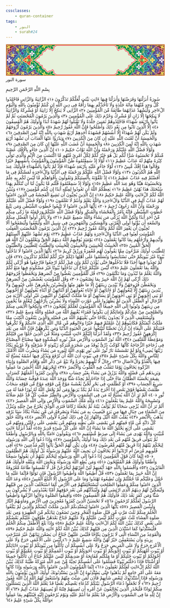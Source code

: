```yaml
---
cssclasses:
    - quran-container
tags:
    - النور
    - surah#24
---
```

<div class="quran-container">
<span class="second-border"></span>
<span class="border"></span>
<div class="head-container">
<img src="https://raw.githubusercontent.com/LORDyyyyy/obsidian-the_quran_vault/main/The%20Quran%20Vault/src/webview/surah_head.png" height=100>
<div class="surah-name">
<span class="surah-name-fnt">سورة النور</span>
</div>
</div>
<div class="quran-content">
<div class="name-of-god"> <p> بِسْمِ اللَّهِ الرَّحْمَنِ الرَّحِيمِ </p></div>
<p>
<span class="sign" id="f1">سُورَةٌ أَنزَلْنَهَا وَفَرَضْنَهَا وَأَنزَلْنَا فِيهَا ءَايَتٍ بَيِّنَتٍ لَّعَلَّكُمْ تَذَكَّرُونَ <span>﴿</span>١<span>﴾</span></span>
<span class="sign" id="f2">الزَّانِيَةُ وَالزَّانِى فَاجْلِدُوا كُلَّ وَحِدٍ مِّنْهُمَا مِائَةَ جَلْدَةٍ وَلَا تَأْخُذْكُم بِهِمَا رَأْفَةٌ فِى دِينِ اللَّهِ إِن كُنتُمْ تُؤْمِنُونَ بِاللَّهِ وَالْيَوْمِ الْءَاخِرِ وَلْيَشْهَدْ عَذَابَهُمَا طَائِفَةٌ مِّنَ الْمُؤْمِنِينَ <span>﴿</span>٢<span>﴾</span></span>
<span class="sign" id="f3">الزَّانِى لَا يَنكِحُ إِلَّا زَانِيَةً أَوْ مُشْرِكَةً وَالزَّانِيَةُ لَا يَنكِحُهَا إِلَّا زَانٍ أَوْ مُشْرِكٌ وَحُرِّمَ ذَلِكَ عَلَى الْمُؤْمِنِينَ <span>﴿</span>٣<span>﴾</span></span>
<span class="sign" id="f4">وَالَّذِينَ يَرْمُونَ الْمُحْصَنَتِ ثُمَّ لَمْ يَأْتُوا بِأَرْبَعَةِ شُهَدَاءَ فَاجْلِدُوهُمْ ثَمَنِينَ جَلْدَةً وَلَا تَقْبَلُوا لَهُمْ شَهَدَةً أَبَدًا وَأُولَئِكَ هُمُ الْفَسِقُونَ <span>﴿</span>٤<span>﴾</span></span>
<span class="sign" id="f5">إِلَّا الَّذِينَ تَابُوا مِن بَعْدِ ذَلِكَ وَأَصْلَحُوا فَإِنَّ اللَّهَ غَفُورٌ رَّحِيمٌ <span>﴿</span>٥<span>﴾</span></span>
<span class="sign" id="f6">وَالَّذِينَ يَرْمُونَ أَزْوَجَهُمْ وَلَمْ يَكُن لَّهُمْ شُهَدَاءُ إِلَّا أَنفُسُهُمْ فَشَهَدَةُ أَحَدِهِمْ أَرْبَعُ شَهَدَتٍ بِاللَّهِ إِنَّهُ لَمِنَ الصَّدِقِينَ <span>﴿</span>٦<span>﴾</span></span>
<span class="sign" id="f7">وَالْخَمِسَةُ أَنَّ لَعْنَتَ اللَّهِ عَلَيْهِ إِن كَانَ مِنَ الْكَذِبِينَ <span>﴿</span>٧<span>﴾</span></span>
<span class="sign" id="f8">وَيَدْرَؤُا عَنْهَا الْعَذَابَ أَن تَشْهَدَ أَرْبَعَ شَهَدَتٍ بِاللَّهِ إِنَّهُ لَمِنَ الْكَذِبِينَ <span>﴿</span>٨<span>﴾</span></span>
<span class="sign" id="f9">وَالْخَمِسَةَ أَنَّ غَضَبَ اللَّهِ عَلَيْهَا إِن كَانَ مِنَ الصَّدِقِينَ <span>﴿</span>٩<span>﴾</span></span>
<span class="sign" id="f10">وَلَوْلَا فَضْلُ اللَّهِ عَلَيْكُمْ وَرَحْمَتُهُ وَأَنَّ اللَّهَ تَوَّابٌ حَكِيمٌ <span>﴿</span>١۰<span>﴾</span></span>
<span class="sign" id="f11">إِنَّ الَّذِينَ جَاءُو بِالْإِفْكِ عُصْبَةٌ مِّنكُمْ لَا تَحْسَبُوهُ شَرًّا لَّكُم بَلْ هُوَ خَيْرٌ لَّكُمْ لِكُلِّ امْرِئٍ مِّنْهُم مَّا اكْتَسَبَ مِنَ الْإِثْمِ وَالَّذِى تَوَلَّى كِبْرَهُ مِنْهُمْ لَهُ عَذَابٌ عَظِيمٌ <span>﴿</span>١١<span>﴾</span></span>
<span class="sign" id="f12">لَّوْلَا إِذْ سَمِعْتُمُوهُ ظَنَّ الْمُؤْمِنُونَ وَالْمُؤْمِنَتُ بِأَنفُسِهِمْ خَيْرًا وَقَالُوا هَذَا إِفْكٌ مُّبِينٌ <span>﴿</span>١٢<span>﴾</span></span>
<span class="sign" id="f13">لَّوْلَا جَاءُو عَلَيْهِ بِأَرْبَعَةِ شُهَدَاءَ فَإِذْ لَمْ يَأْتُوا بِالشُّهَدَاءِ فَأُولَئِكَ عِندَ اللَّهِ هُمُ الْكَذِبُونَ <span>﴿</span>١٣<span>﴾</span></span>
<span class="sign" id="f14">وَلَوْلَا فَضْلُ اللَّهِ عَلَيْكُمْ وَرَحْمَتُهُ فِى الدُّنْيَا وَالْءَاخِرَةِ لَمَسَّكُمْ فِى مَا أَفَضْتُمْ فِيهِ عَذَابٌ عَظِيمٌ <span>﴿</span>١٤<span>﴾</span></span>
<span class="sign" id="f15">إِذْ تَلَقَّوْنَهُ بِأَلْسِنَتِكُمْ وَتَقُولُونَ بِأَفْوَاهِكُم مَّا لَيْسَ لَكُم بِهِ عِلْمٌ وَتَحْسَبُونَهُ هَيِّنًا وَهُوَ عِندَ اللَّهِ عَظِيمٌ <span>﴿</span>١٥<span>﴾</span></span>
<span class="sign" id="f16">وَلَوْلَا إِذْ سَمِعْتُمُوهُ قُلْتُم مَّا يَكُونُ لَنَا أَن نَّتَكَلَّمَ بِهَذَا سُبْحَنَكَ هَذَا بُهْتَنٌ عَظِيمٌ <span>﴿</span>١٦<span>﴾</span></span>
<span class="sign" id="f17">يَعِظُكُمُ اللَّهُ أَن تَعُودُوا لِمِثْلِهِ أَبَدًا إِن كُنتُم مُّؤْمِنِينَ <span>﴿</span>١٧<span>﴾</span></span>
<span class="sign" id="f18">وَيُبَيِّنُ اللَّهُ لَكُمُ الْءَايَتِ وَاللَّهُ عَلِيمٌ حَكِيمٌ <span>﴿</span>١٨<span>﴾</span></span>
<span class="sign" id="f19">إِنَّ الَّذِينَ يُحِبُّونَ أَن تَشِيعَ الْفَحِشَةُ فِى الَّذِينَ ءَامَنُوا لَهُمْ عَذَابٌ أَلِيمٌ فِى الدُّنْيَا وَالْءَاخِرَةِ وَاللَّهُ يَعْلَمُ وَأَنتُمْ لَا تَعْلَمُونَ <span>﴿</span>١٩<span>﴾</span></span>
<span class="sign" id="f20">وَلَوْلَا فَضْلُ اللَّهِ عَلَيْكُمْ وَرَحْمَتُهُ وَأَنَّ اللَّهَ رَءُوفٌ رَّحِيمٌ <span>﴿</span>٢۰<span>﴾</span></span>
<span class="sign" id="f21">يَأَيُّهَا الَّذِينَ ءَامَنُوا لَا تَتَّبِعُوا خُطُوَتِ الشَّيْطَنِ وَمَن يَتَّبِعْ خُطُوَتِ الشَّيْطَنِ فَإِنَّهُ يَأْمُرُ بِالْفَحْشَاءِ وَالْمُنكَرِ وَلَوْلَا فَضْلُ اللَّهِ عَلَيْكُمْ وَرَحْمَتُهُ مَا زَكَى مِنكُم مِّنْ أَحَدٍ أَبَدًا وَلَكِنَّ اللَّهَ يُزَكِّى مَن يَشَاءُ وَاللَّهُ سَمِيعٌ عَلِيمٌ <span>﴿</span>٢١<span>﴾</span></span>
<span class="sign" id="f22">وَلَا يَأْتَلِ أُولُوا الْفَضْلِ مِنكُمْ وَالسَّعَةِ أَن يُؤْتُوا أُولِى الْقُرْبَى وَالْمَسَكِينَ وَالْمُهَجِرِينَ فِى سَبِيلِ اللَّهِ وَلْيَعْفُوا وَلْيَصْفَحُوا أَلَا تُحِبُّونَ أَن يَغْفِرَ اللَّهُ لَكُمْ وَاللَّهُ غَفُورٌ رَّحِيمٌ <span>﴿</span>٢٢<span>﴾</span></span>
<span class="sign" id="f23">إِنَّ الَّذِينَ يَرْمُونَ الْمُحْصَنَتِ الْغَفِلَتِ الْمُؤْمِنَتِ لُعِنُوا فِى الدُّنْيَا وَالْءَاخِرَةِ وَلَهُمْ عَذَابٌ عَظِيمٌ <span>﴿</span>٢٣<span>﴾</span></span>
<span class="sign" id="f24">يَوْمَ تَشْهَدُ عَلَيْهِمْ أَلْسِنَتُهُمْ وَأَيْدِيهِمْ وَأَرْجُلُهُم بِمَا كَانُوا يَعْمَلُونَ <span>﴿</span>٢٤<span>﴾</span></span>
<span class="sign" id="f25">يَوْمَئِذٍ يُوَفِّيهِمُ اللَّهُ دِينَهُمُ الْحَقَّ وَيَعْلَمُونَ أَنَّ اللَّهَ هُوَ الْحَقُّ الْمُبِينُ <span>﴿</span>٢٥<span>﴾</span></span>
<span class="sign" id="f26">الْخَبِيثَتُ لِلْخَبِيثِينَ وَالْخَبِيثُونَ لِلْخَبِيثَتِ وَالطَّيِّبَتُ لِلطَّيِّبِينَ وَالطَّيِّبُونَ لِلطَّيِّبَتِ أُولَئِكَ مُبَرَّءُونَ مِمَّا يَقُولُونَ لَهُم مَّغْفِرَةٌ وَرِزْقٌ كَرِيمٌ <span>﴿</span>٢٦<span>﴾</span></span>
<span class="sign" id="f27">يَأَيُّهَا الَّذِينَ ءَامَنُوا لَا تَدْخُلُوا بُيُوتًا غَيْرَ بُيُوتِكُمْ حَتَّى تَسْتَأْنِسُوا وَتُسَلِّمُوا عَلَى أَهْلِهَا ذَلِكُمْ خَيْرٌ لَّكُمْ لَعَلَّكُمْ تَذَكَّرُونَ <span>﴿</span>٢٧<span>﴾</span></span>
<span class="sign" id="f28">فَإِن لَّمْ تَجِدُوا فِيهَا أَحَدًا فَلَا تَدْخُلُوهَا حَتَّى يُؤْذَنَ لَكُمْ وَإِن قِيلَ لَكُمُ ارْجِعُوا فَارْجِعُوا هُوَ أَزْكَى لَكُمْ وَاللَّهُ بِمَا تَعْمَلُونَ عَلِيمٌ <span>﴿</span>٢٨<span>﴾</span></span>
<span class="sign" id="f29">لَّيْسَ عَلَيْكُمْ جُنَاحٌ أَن تَدْخُلُوا بُيُوتًا غَيْرَ مَسْكُونَةٍ فِيهَا مَتَعٌ لَّكُمْ وَاللَّهُ يَعْلَمُ مَا تُبْدُونَ وَمَا تَكْتُمُونَ <span>﴿</span>٢٩<span>﴾</span></span>
<span class="sign" id="f30">قُل لِّلْمُؤْمِنِينَ يَغُضُّوا مِنْ أَبْصَرِهِمْ وَيَحْفَظُوا فُرُوجَهُمْ ذَلِكَ أَزْكَى لَهُمْ إِنَّ اللَّهَ خَبِيرٌ بِمَا يَصْنَعُونَ <span>﴿</span>٣۰<span>﴾</span></span>
<span class="sign" id="f31">وَقُل لِّلْمُؤْمِنَتِ يَغْضُضْنَ مِنْ أَبْصَرِهِنَّ وَيَحْفَظْنَ فُرُوجَهُنَّ وَلَا يُبْدِينَ زِينَتَهُنَّ إِلَّا مَا ظَهَرَ مِنْهَا وَلْيَضْرِبْنَ بِخُمُرِهِنَّ عَلَى جُيُوبِهِنَّ وَلَا يُبْدِينَ زِينَتَهُنَّ إِلَّا لِبُعُولَتِهِنَّ أَوْ ءَابَائِهِنَّ أَوْ ءَابَاءِ بُعُولَتِهِنَّ أَوْ أَبْنَائِهِنَّ أَوْ أَبْنَاءِ بُعُولَتِهِنَّ أَوْ إِخْوَنِهِنَّ أَوْ بَنِى إِخْوَنِهِنَّ أَوْ بَنِى أَخَوَتِهِنَّ أَوْ نِسَائِهِنَّ أَوْ مَا مَلَكَتْ أَيْمَنُهُنَّ أَوِ التَّبِعِينَ غَيْرِ أُولِى الْإِرْبَةِ مِنَ الرِّجَالِ أَوِ الطِّفْلِ الَّذِينَ لَمْ يَظْهَرُوا عَلَى عَوْرَتِ النِّسَاءِ وَلَا يَضْرِبْنَ بِأَرْجُلِهِنَّ لِيُعْلَمَ مَا يُخْفِينَ مِن زِينَتِهِنَّ وَتُوبُوا إِلَى اللَّهِ جَمِيعًا أَيُّهَ الْمُؤْمِنُونَ لَعَلَّكُمْ تُفْلِحُونَ <span>﴿</span>٣١<span>﴾</span></span>
<span class="sign" id="f32">وَأَنكِحُوا الْأَيَمَى مِنكُمْ وَالصَّلِحِينَ مِنْ عِبَادِكُمْ وَإِمَائِكُمْ إِن يَكُونُوا فُقَرَاءَ يُغْنِهِمُ اللَّهُ مِن فَضْلِهِ وَاللَّهُ وَسِعٌ عَلِيمٌ <span>﴿</span>٣٢<span>﴾</span></span>
<span class="sign" id="f33">وَلْيَسْتَعْفِفِ الَّذِينَ لَا يَجِدُونَ نِكَاحًا حَتَّى يُغْنِيَهُمُ اللَّهُ مِن فَضْلِهِ وَالَّذِينَ يَبْتَغُونَ الْكِتَبَ مِمَّا مَلَكَتْ أَيْمَنُكُمْ فَكَاتِبُوهُمْ إِنْ عَلِمْتُمْ فِيهِمْ خَيْرًا وَءَاتُوهُم مِّن مَّالِ اللَّهِ الَّذِى ءَاتَىكُمْ وَلَا تُكْرِهُوا فَتَيَتِكُمْ عَلَى الْبِغَاءِ إِنْ أَرَدْنَ تَحَصُّنًا لِّتَبْتَغُوا عَرَضَ الْحَيَوةِ الدُّنْيَا وَمَن يُكْرِههُّنَّ فَإِنَّ اللَّهَ مِن بَعْدِ إِكْرَهِهِنَّ غَفُورٌ رَّحِيمٌ <span>﴿</span>٣٣<span>﴾</span></span>
<span class="sign" id="f34">وَلَقَدْ أَنزَلْنَا إِلَيْكُمْ ءَايَتٍ مُّبَيِّنَتٍ وَمَثَلًا مِّنَ الَّذِينَ خَلَوْا مِن قَبْلِكُمْ وَمَوْعِظَةً لِّلْمُتَّقِينَ <span>﴿</span>٣٤<span>﴾</span></span>
<span class="sign" id="f35">اللَّهُ نُورُ السَّمَوَتِ وَالْأَرْضِ مَثَلُ نُورِهِ كَمِشْكَوةٍ فِيهَا مِصْبَاحٌ الْمِصْبَاحُ فِى زُجَاجَةٍ الزُّجَاجَةُ كَأَنَّهَا كَوْكَبٌ دُرِّىٌّ يُوقَدُ مِن شَجَرَةٍ مُّبَرَكَةٍ زَيْتُونَةٍ لَّا شَرْقِيَّةٍ وَلَا غَرْبِيَّةٍ يَكَادُ زَيْتُهَا يُضِىءُ وَلَوْ لَمْ تَمْسَسْهُ نَارٌ نُّورٌ عَلَى نُورٍ يَهْدِى اللَّهُ لِنُورِهِ مَن يَشَاءُ وَيَضْرِبُ اللَّهُ الْأَمْثَلَ لِلنَّاسِ وَاللَّهُ بِكُلِّ شَىْءٍ عَلِيمٌ <span>﴿</span>٣٥<span>﴾</span></span>
<span class="sign" id="f36">فِى بُيُوتٍ أَذِنَ اللَّهُ أَن تُرْفَعَ وَيُذْكَرَ فِيهَا اسْمُهُ يُسَبِّحُ لَهُ فِيهَا بِالْغُدُوِّ وَالْءَاصَالِ <span>﴿</span>٣٦<span>﴾</span></span>
<span class="sign" id="f37">رِجَالٌ لَّا تُلْهِيهِمْ تِجَرَةٌ وَلَا بَيْعٌ عَن ذِكْرِ اللَّهِ وَإِقَامِ الصَّلَوةِ وَإِيتَاءِ الزَّكَوةِ يَخَافُونَ يَوْمًا تَتَقَلَّبُ فِيهِ الْقُلُوبُ وَالْأَبْصَرُ <span>﴿</span>٣٧<span>﴾</span></span>
<span class="sign" id="f38">لِيَجْزِيَهُمُ اللَّهُ أَحْسَنَ مَا عَمِلُوا وَيَزِيدَهُم مِّن فَضْلِهِ وَاللَّهُ يَرْزُقُ مَن يَشَاءُ بِغَيْرِ حِسَابٍ <span>﴿</span>٣٨<span>﴾</span></span>
<span class="sign" id="f39">وَالَّذِينَ كَفَرُوا أَعْمَلُهُمْ كَسَرَابٍ بِقِيعَةٍ يَحْسَبُهُ الظَّمَْٔانُ مَاءً حَتَّى إِذَا جَاءَهُ لَمْ يَجِدْهُ شَئًْا وَوَجَدَ اللَّهَ عِندَهُ فَوَفَّىهُ حِسَابَهُ وَاللَّهُ سَرِيعُ الْحِسَابِ <span>﴿</span>٣٩<span>﴾</span></span>
<span class="sign" id="f40">أَوْ كَظُلُمَتٍ فِى بَحْرٍ لُّجِّىٍّ يَغْشَىهُ مَوْجٌ مِّن فَوْقِهِ مَوْجٌ مِّن فَوْقِهِ سَحَابٌ ظُلُمَتٌ بَعْضُهَا فَوْقَ بَعْضٍ إِذَا أَخْرَجَ يَدَهُ لَمْ يَكَدْ يَرَىهَا وَمَن لَّمْ يَجْعَلِ اللَّهُ لَهُ نُورًا فَمَا لَهُ مِن نُّورٍ <span>﴿</span>٤۰<span>﴾</span></span>
<span class="sign" id="f41">أَلَمْ تَرَ أَنَّ اللَّهَ يُسَبِّحُ لَهُ مَن فِى السَّمَوَتِ وَالْأَرْضِ وَالطَّيْرُ صَفَّتٍ كُلٌّ قَدْ عَلِمَ صَلَاتَهُ وَتَسْبِيحَهُ وَاللَّهُ عَلِيمٌ بِمَا يَفْعَلُونَ <span>﴿</span>٤١<span>﴾</span></span>
<span class="sign" id="f42">وَلِلَّهِ مُلْكُ السَّمَوَتِ وَالْأَرْضِ وَإِلَى اللَّهِ الْمَصِيرُ <span>﴿</span>٤٢<span>﴾</span></span>
<span class="sign" id="f43">أَلَمْ تَرَ أَنَّ اللَّهَ يُزْجِى سَحَابًا ثُمَّ يُؤَلِّفُ بَيْنَهُ ثُمَّ يَجْعَلُهُ رُكَامًا فَتَرَى الْوَدْقَ يَخْرُجُ مِنْ خِلَلِهِ وَيُنَزِّلُ مِنَ السَّمَاءِ مِن جِبَالٍ فِيهَا مِن بَرَدٍ فَيُصِيبُ بِهِ مَن يَشَاءُ وَيَصْرِفُهُ عَن مَّن يَشَاءُ يَكَادُ سَنَا بَرْقِهِ يَذْهَبُ بِالْأَبْصَرِ <span>﴿</span>٤٣<span>﴾</span></span>
<span class="sign" id="f44">يُقَلِّبُ اللَّهُ الَّيْلَ وَالنَّهَارَ إِنَّ فِى ذَلِكَ لَعِبْرَةً لِّأُولِى الْأَبْصَرِ <span>﴿</span>٤٤<span>﴾</span></span>
<span class="sign" id="f45">وَاللَّهُ خَلَقَ كُلَّ دَابَّةٍ مِّن مَّاءٍ فَمِنْهُم مَّن يَمْشِى عَلَى بَطْنِهِ وَمِنْهُم مَّن يَمْشِى عَلَى رِجْلَيْنِ وَمِنْهُم مَّن يَمْشِى عَلَى أَرْبَعٍ يَخْلُقُ اللَّهُ مَا يَشَاءُ إِنَّ اللَّهَ عَلَى كُلِّ شَىْءٍ قَدِيرٌ <span>﴿</span>٤٥<span>﴾</span></span>
<span class="sign" id="f46">لَّقَدْ أَنزَلْنَا ءَايَتٍ مُّبَيِّنَتٍ وَاللَّهُ يَهْدِى مَن يَشَاءُ إِلَى صِرَطٍ مُّسْتَقِيمٍ <span>﴿</span>٤٦<span>﴾</span></span>
<span class="sign" id="f47">وَيَقُولُونَ ءَامَنَّا بِاللَّهِ وَبِالرَّسُولِ وَأَطَعْنَا ثُمَّ يَتَوَلَّى فَرِيقٌ مِّنْهُم مِّن بَعْدِ ذَلِكَ وَمَا أُولَئِكَ بِالْمُؤْمِنِينَ <span>﴿</span>٤٧<span>﴾</span></span>
<span class="sign" id="f48">وَإِذَا دُعُوا إِلَى اللَّهِ وَرَسُولِهِ لِيَحْكُمَ بَيْنَهُمْ إِذَا فَرِيقٌ مِّنْهُم مُّعْرِضُونَ <span>﴿</span>٤٨<span>﴾</span></span>
<span class="sign" id="f49">وَإِن يَكُن لَّهُمُ الْحَقُّ يَأْتُوا إِلَيْهِ مُذْعِنِينَ <span>﴿</span>٤٩<span>﴾</span></span>
<span class="sign" id="f50">أَفِى قُلُوبِهِم مَّرَضٌ أَمِ ارْتَابُوا أَمْ يَخَافُونَ أَن يَحِيفَ اللَّهُ عَلَيْهِمْ وَرَسُولُهُ بَلْ أُولَئِكَ هُمُ الظَّلِمُونَ <span>﴿</span>٥۰<span>﴾</span></span>
<span class="sign" id="f51">إِنَّمَا كَانَ قَوْلَ الْمُؤْمِنِينَ إِذَا دُعُوا إِلَى اللَّهِ وَرَسُولِهِ لِيَحْكُمَ بَيْنَهُمْ أَن يَقُولُوا سَمِعْنَا وَأَطَعْنَا وَأُولَئِكَ هُمُ الْمُفْلِحُونَ <span>﴿</span>٥١<span>﴾</span></span>
<span class="sign" id="f52">وَمَن يُطِعِ اللَّهَ وَرَسُولَهُ وَيَخْشَ اللَّهَ وَيَتَّقْهِ فَأُولَئِكَ هُمُ الْفَائِزُونَ <span>﴿</span>٥٢<span>﴾</span></span>
<span class="sign" id="f53">وَأَقْسَمُوا بِاللَّهِ جَهْدَ أَيْمَنِهِمْ لَئِنْ أَمَرْتَهُمْ لَيَخْرُجُنَّ قُل لَّا تُقْسِمُوا طَاعَةٌ مَّعْرُوفَةٌ إِنَّ اللَّهَ خَبِيرٌ بِمَا تَعْمَلُونَ <span>﴿</span>٥٣<span>﴾</span></span>
<span class="sign" id="f54">قُلْ أَطِيعُوا اللَّهَ وَأَطِيعُوا الرَّسُولَ فَإِن تَوَلَّوْا فَإِنَّمَا عَلَيْهِ مَا حُمِّلَ وَعَلَيْكُم مَّا حُمِّلْتُمْ وَإِن تُطِيعُوهُ تَهْتَدُوا وَمَا عَلَى الرَّسُولِ إِلَّا الْبَلَغُ الْمُبِينُ <span>﴿</span>٥٤<span>﴾</span></span>
<span class="sign" id="f55">وَعَدَ اللَّهُ الَّذِينَ ءَامَنُوا مِنكُمْ وَعَمِلُوا الصَّلِحَتِ لَيَسْتَخْلِفَنَّهُمْ فِى الْأَرْضِ كَمَا اسْتَخْلَفَ الَّذِينَ مِن قَبْلِهِمْ وَلَيُمَكِّنَنَّ لَهُمْ دِينَهُمُ الَّذِى ارْتَضَى لَهُمْ وَلَيُبَدِّلَنَّهُم مِّن بَعْدِ خَوْفِهِمْ أَمْنًا يَعْبُدُونَنِى لَا يُشْرِكُونَ بِى شَئًْا وَمَن كَفَرَ بَعْدَ ذَلِكَ فَأُولَئِكَ هُمُ الْفَسِقُونَ <span>﴿</span>٥٥<span>﴾</span></span>
<span class="sign" id="f56">وَأَقِيمُوا الصَّلَوةَ وَءَاتُوا الزَّكَوةَ وَأَطِيعُوا الرَّسُولَ لَعَلَّكُمْ تُرْحَمُونَ <span>﴿</span>٥٦<span>﴾</span></span>
<span class="sign" id="f57">لَا تَحْسَبَنَّ الَّذِينَ كَفَرُوا مُعْجِزِينَ فِى الْأَرْضِ وَمَأْوَىهُمُ النَّارُ وَلَبِئْسَ الْمَصِيرُ <span>﴿</span>٥٧<span>﴾</span></span>
<span class="sign" id="f58">يَأَيُّهَا الَّذِينَ ءَامَنُوا لِيَسْتَْٔذِنكُمُ الَّذِينَ مَلَكَتْ أَيْمَنُكُمْ وَالَّذِينَ لَمْ يَبْلُغُوا الْحُلُمَ مِنكُمْ ثَلَثَ مَرَّتٍ مِّن قَبْلِ صَلَوةِ الْفَجْرِ وَحِينَ تَضَعُونَ ثِيَابَكُم مِّنَ الظَّهِيرَةِ وَمِن بَعْدِ صَلَوةِ الْعِشَاءِ ثَلَثُ عَوْرَتٍ لَّكُمْ لَيْسَ عَلَيْكُمْ وَلَا عَلَيْهِمْ جُنَاحٌ بَعْدَهُنَّ طَوَّفُونَ عَلَيْكُم بَعْضُكُمْ عَلَى بَعْضٍ كَذَلِكَ يُبَيِّنُ اللَّهُ لَكُمُ الْءَايَتِ وَاللَّهُ عَلِيمٌ حَكِيمٌ <span>﴿</span>٥٨<span>﴾</span></span>
<span class="sign" id="f59">وَإِذَا بَلَغَ الْأَطْفَلُ مِنكُمُ الْحُلُمَ فَلْيَسْتَْٔذِنُوا كَمَا اسْتَْٔذَنَ الَّذِينَ مِن قَبْلِهِمْ كَذَلِكَ يُبَيِّنُ اللَّهُ لَكُمْ ءَايَتِهِ وَاللَّهُ عَلِيمٌ حَكِيمٌ <span>﴿</span>٥٩<span>﴾</span></span>
<span class="sign" id="f60">وَالْقَوَعِدُ مِنَ النِّسَاءِ الَّتِى لَا يَرْجُونَ نِكَاحًا فَلَيْسَ عَلَيْهِنَّ جُنَاحٌ أَن يَضَعْنَ ثِيَابَهُنَّ غَيْرَ مُتَبَرِّجَتٍ بِزِينَةٍ وَأَن يَسْتَعْفِفْنَ خَيْرٌ لَّهُنَّ وَاللَّهُ سَمِيعٌ عَلِيمٌ <span>﴿</span>٦۰<span>﴾</span></span>
<span class="sign" id="f61">لَّيْسَ عَلَى الْأَعْمَى حَرَجٌ وَلَا عَلَى الْأَعْرَجِ حَرَجٌ وَلَا عَلَى الْمَرِيضِ حَرَجٌ وَلَا عَلَى أَنفُسِكُمْ أَن تَأْكُلُوا مِن بُيُوتِكُمْ أَوْ بُيُوتِ ءَابَائِكُمْ أَوْ بُيُوتِ أُمَّهَتِكُمْ أَوْ بُيُوتِ إِخْوَنِكُمْ أَوْ بُيُوتِ أَخَوَتِكُمْ أَوْ بُيُوتِ أَعْمَمِكُمْ أَوْ بُيُوتِ عَمَّتِكُمْ أَوْ بُيُوتِ أَخْوَلِكُمْ أَوْ بُيُوتِ خَلَتِكُمْ أَوْ مَا مَلَكْتُم مَّفَاتِحَهُ أَوْ صَدِيقِكُمْ لَيْسَ عَلَيْكُمْ جُنَاحٌ أَن تَأْكُلُوا جَمِيعًا أَوْ أَشْتَاتًا فَإِذَا دَخَلْتُم بُيُوتًا فَسَلِّمُوا عَلَى أَنفُسِكُمْ تَحِيَّةً مِّنْ عِندِ اللَّهِ مُبَرَكَةً طَيِّبَةً كَذَلِكَ يُبَيِّنُ اللَّهُ لَكُمُ الْءَايَتِ لَعَلَّكُمْ تَعْقِلُونَ <span>﴿</span>٦١<span>﴾</span></span>
<span class="sign" id="f62">إِنَّمَا الْمُؤْمِنُونَ الَّذِينَ ءَامَنُوا بِاللَّهِ وَرَسُولِهِ وَإِذَا كَانُوا مَعَهُ عَلَى أَمْرٍ جَامِعٍ لَّمْ يَذْهَبُوا حَتَّى يَسْتَْٔذِنُوهُ إِنَّ الَّذِينَ يَسْتَْٔذِنُونَكَ أُولَئِكَ الَّذِينَ يُؤْمِنُونَ بِاللَّهِ وَرَسُولِهِ فَإِذَا اسْتَْٔذَنُوكَ لِبَعْضِ شَأْنِهِمْ فَأْذَن لِّمَن شِئْتَ مِنْهُمْ وَاسْتَغْفِرْ لَهُمُ اللَّهَ إِنَّ اللَّهَ غَفُورٌ رَّحِيمٌ <span>﴿</span>٦٢<span>﴾</span></span>
<span class="sign" id="f63">لَّا تَجْعَلُوا دُعَاءَ الرَّسُولِ بَيْنَكُمْ كَدُعَاءِ بَعْضِكُم بَعْضًا قَدْ يَعْلَمُ اللَّهُ الَّذِينَ يَتَسَلَّلُونَ مِنكُمْ لِوَاذًا فَلْيَحْذَرِ الَّذِينَ يُخَالِفُونَ عَنْ أَمْرِهِ أَن تُصِيبَهُمْ فِتْنَةٌ أَوْ يُصِيبَهُمْ عَذَابٌ أَلِيمٌ <span>﴿</span>٦٣<span>﴾</span></span>
<span class="sign" id="f64">أَلَا إِنَّ لِلَّهِ مَا فِى السَّمَوَتِ وَالْأَرْضِ قَدْ يَعْلَمُ مَا أَنتُمْ عَلَيْهِ وَيَوْمَ يُرْجَعُونَ إِلَيْهِ فَيُنَبِّئُهُم بِمَا عَمِلُوا وَاللَّهُ بِكُلِّ شَىْءٍ عَلِيمٌ <span>﴿</span>٦٤<span>﴾</span></span>

</p>
</div>
<span class="border" style="margin-top:25px;"></span>
<span class="second-border-bottom"></span>
</div>
